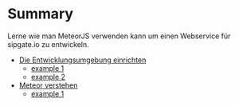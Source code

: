 # Summary

Lerne wie man MeteorJS verwenden kann um einen Webservice für sipgate.io
zu entwickeln.

* [Die Entwicklungsumgebung einrichten](01-Entwicklungsumgebung/README.md)
    * [example 1](section1/example1.md)
    * [example 2](section1/example2.md)
* [Meteor verstehen](02-Meteor/README.md)
    * [example 1](section2/example1.md)
